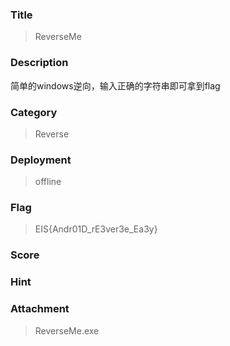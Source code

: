 ### Title
> ReverseMe

### Description
简单的windows逆向，输入正确的字符串即可拿到flag

### Category
> Reverse

### Deployment
> offline

### Flag
> EIS{Andr01D_rE3ver3e_Ea3y}

### Score
> 

### Hint
> 

### Attachment
> ReverseMe.exe


